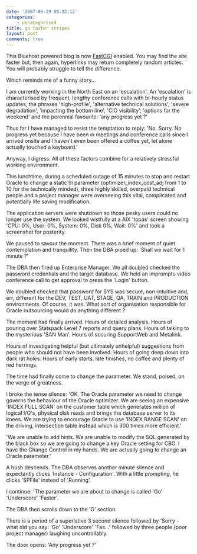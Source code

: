 ```yaml
---
date: '2007-06-29 09:22:12'
categories:
    - uncategorised
title: go faster stripes
layout: post
comments: true
---
```


This Bluehost powered blog is now
[FastCGI](http://helpdesk.bluehost.com/kb/index.php?x=&mod_id=2&root=50&id=461)
enabled. You may find the site faster but, then again, hyperlinks may
return completely random articles. You will probably struggle to tell
the difference.

Which reminds me of a funny story...

I am currently working in the North East on an 'escalation'. An
'escalation' is characterised by frequent, lengthy conference calls with
bi-hourly status updates, the phrases 'high-profile', 'alternative
technical solutions', 'severe degradation', 'impacting the bottom line',
'CIO visibility', 'options for the weekend' and the perennial favourite:
'any progress yet ?'

Thus far I have managed to resist the temptation to reply: 'No. Sorry.
No progress yet because I have been in meetings and conference calls
since I arrived onsite and I haven't even been offered a coffee yet, let
alone actually touched a keyboard.'

Anyway, I digress. All of these factors combine for a relatively
stressful working environment.

This lunchtime, during a scheduled outage of 15 minutes to stop and
restart Oracle to change a static 9i parameter
(optimizer\_index\_cost\_adj from 1 to 10 for the technically minded),
three highly skilled, overpaid technical people and a project manager
were overseeing this vital, complicated and potentially life saving
modification.

The application servers were shutdown so those pesky users could no
longer use the system. We looked wistfully at a AIX 'topas' screen
showing 'CPU: 0%, User: 0%, System: 0%, Disk 0%, Wait: 0%' and took a
screenshot for posterity.

We paused to savour the moment. There was a brief moment of quiet
contemplation and tranquility. Then the DBA piped up: 'Shall we wait for
1 minute ?'

The DBA then fired up Enterprise Manager. We all doubled checked the
password credentials and the target database. We held an impromptu video
conference call to get approval to press the 'Login' button.

We doubled checked that password for SYS was secure, non-intuitive and,
err, different for the DEV, TEST, UAT, STAGE, QA, TRAIN and PRODUCTION
environments. Of course, it was. What sort of organisation responsible
for Oracle outsourcing would do anything different ?

The moment had finally arrived. Hours of detailed analysis. Hours of
pouring over Statspack Level 7 reports and query plans. Hours of talking
to the mysterious 'SAN Man'. Hours of scouring SupportWeb and Metalink.

Hours of investigating helpful (but ultimately unhelpful) suggestions
from people who should not have been involved. Hours of going deep down
into dark rat holes. Hours of early starts, late finishes, no coffee and
plenty of red herrings.

The time had finally come to change the parameter. We stand, poised, on
the verge of greatness.

I broke the tense silence: 'OK. The Oracle parameter we need to change
governs the behaviour of the Oracle optimizer. We are seeing an
expensive 'INDEX FULL SCAN' on the customer table which generates
million of logical I/O's, physical disk reads and brings the database
server to its knees. We are trying to encourage Oracle to use 'INDEX
RANGE SCAN' on the driving, intersection table instead which is 300
times more efficient.'

'We are unable to add hints. We are unable to modify the SQL generated
by the black box so we are going to change a key Oracle setting for CBO.
I have the Change Control in my hands. We are actually going to change
an Oracle parameter.'

A hush descends. The DBA observes another minute silence and expectantly
clicks 'Instance - Configuration'. With a little prompting, he clicks
'SPFile' instead of 'Running'.

I continue: 'The parameter we are about to change is called 'Go'
'Underscore' 'Faster'.

The DBA then scrolls down to the 'G' section.

There is a period of a superlative 3 second silence followed by 'Sorry -
what did you say: 'Go' 'Underscore' 'Fas...' followed by three people
(poor project manager) laughing uncontrollably.

The door opens: 'Any progress yet ?'
